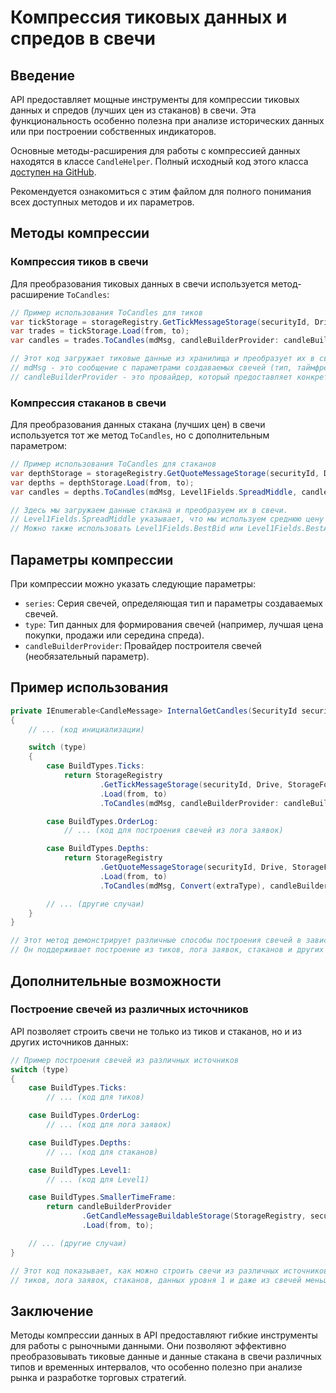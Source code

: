 # Компрессия тиковых данных и спредов в свечи

## Введение

API предоставляет мощные инструменты для компрессии тиковых данных и спредов (лучших цен из стаканов) в свечи. Эта функциональность особенно полезна при анализе исторических данных или при построении собственных индикаторов.

Основные методы-расширения для работы с компрессией данных находятся в классе `CandleHelper`. Полный исходный код этого класса [доступен на GitHub](https://github.com/StockSharp/StockSharp/blob/master/Algo/Candles/CandleHelper.cs).

Рекомендуется ознакомиться с этим файлом для полного понимания всех доступных методов и их параметров.

## Методы компрессии

### Компрессия тиков в свечи

Для преобразования тиковых данных в свечи используется метод-расширение `ToCandles`:

```cs
// Пример использования ToCandles для тиков
var tickStorage = storageRegistry.GetTickMessageStorage(securityId, Drive, StorageFormat);
var trades = tickStorage.Load(from, to);
var candles = trades.ToCandles(mdMsg, candleBuilderProvider: candleBuilderProvider);

// Этот код загружает тиковые данные из хранилища и преобразует их в свечи.
// mdMsg - это сообщение с параметрами создаваемых свечей (тип, таймфрейм и т.д.).
// candleBuilderProvider - это провайдер, который предоставляет конкретную реализацию построителя свечей.
```

### Компрессия стаканов в свечи

Для преобразования данных стакана (лучших цен) в свечи используется тот же метод `ToCandles`, но с дополнительным параметром:

```cs
// Пример использования ToCandles для стаканов
var depthStorage = storageRegistry.GetQuoteMessageStorage(securityId, Drive, StorageFormat);
var depths = depthStorage.Load(from, to);
var candles = depths.ToCandles(mdMsg, Level1Fields.SpreadMiddle, candleBuilderProvider: candleBuilderProvider);

// Здесь мы загружаем данные стакана и преобразуем их в свечи.
// Level1Fields.SpreadMiddle указывает, что мы используем среднюю цену спреда для построения свечей.
// Можно также использовать Level1Fields.BestBid или Level1Fields.BestAsk для использования лучших цен покупки или продажи соответственно.
```

## Параметры компрессии

При компрессии можно указать следующие параметры:

- `series`: Серия свечей, определяющая тип и параметры создаваемых свечей.
- `type`: Тип данных для формирования свечей (например, лучшая цена покупки, продажи или середина спреда).
- `candleBuilderProvider`: Провайдер построителя свечей (необязательный параметр).

## Пример использования

```cs
private IEnumerable<CandleMessage> InternalGetCandles(SecurityId securityId, DateTime? from, DateTime? to)
{
	// ... (код инициализации)

	switch (type)
	{
		case BuildTypes.Ticks:
			return StorageRegistry
					.GetTickMessageStorage(securityId, Drive, StorageFormat)
					.Load(from, to)
					.ToCandles(mdMsg, candleBuilderProvider: candleBuilderProvider);

		case BuildTypes.OrderLog:
			// ... (код для построения свечей из лога заявок)

		case BuildTypes.Depths:
			return StorageRegistry
					.GetQuoteMessageStorage(securityId, Drive, StorageFormat)
					.Load(from, to)
					.ToCandles(mdMsg, Convert(extraType), candleBuilderProvider: candleBuilderProvider);

		// ... (другие случаи)
	}
}

// Этот метод демонстрирует различные способы построения свечей в зависимости от типа исходных данных.
// Он поддерживает построение из тиков, лога заявок, стаканов и других источников.
```

## Дополнительные возможности

### Построение свечей из различных источников

API позволяет строить свечи не только из тиков и стаканов, но и из других источников данных:

```cs
// Пример построения свечей из различных источников
switch (type)
{
	case BuildTypes.Ticks:
		// ... (код для тиков)

	case BuildTypes.OrderLog:
		// ... (код для лога заявок)

	case BuildTypes.Depths:
		// ... (код для стаканов)

	case BuildTypes.Level1:
		// ... (код для Level1)

	case BuildTypes.SmallerTimeFrame:
		return candleBuilderProvider
				.GetCandleMessageBuildableStorage(StorageRegistry, securityId, mdMsg.GetTimeFrame(), Drive, StorageFormat)
				.Load(from, to);

	// ... (другие случаи)
}

// Этот код показывает, как можно строить свечи из различных источников данных:
// тиков, лога заявок, стаканов, данных уровня 1 и даже из свечей меньшего таймфрейма.
```

## Заключение

Методы компрессии данных в API предоставляют гибкие инструменты для работы с рыночными данными. Они позволяют эффективно преобразовывать тиковые данные и данные стакана в свечи различных типов и временных интервалов, что особенно полезно при анализе рынка и разработке торговых стратегий.